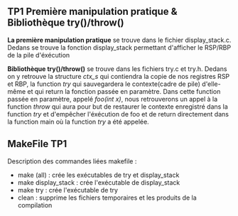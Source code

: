 ## TP1 Première manipulation pratique & Bibliothèque try()/throw()
**La première manipulation pratique** se trouve dans le fichier display_stack.c. Dedans se trouve la fonction display_stack permettant d'afficher le RSP/RBP de la pile d'éxécution  
 
**Bibliothèque try()/throw()** se trouve dans les fichiers try.c et try.h. 
Dedans on y retrouve la structure *ctx_s* qui contiendra la copie de nos registres RSP et RBP, la function *try* qui sauvegardera le contexte(cadre de pile) d'elle-même et qui return la fonction passée en paramètre. Dans cette function passée en paramètre, appelé *foo(int x)*, nous retrouverons un appel à la function *throw* qui aura pour but de restaurer le contexte enregistré dans la function *try* et d'empêcher l'éxécution de foo et de  return directement dans la function main où la function *try* a été appelée.

## MakeFile TP1 

Description des commandes liées makefile :  
- make (all) : crée les exécutables de try et display_stack  
- make display_stack : crée l'exécutable de display_stack   
- make try : crée l'exécutable de try   
- clean : supprime les fichiers temporaires et les produits de la compilation 
